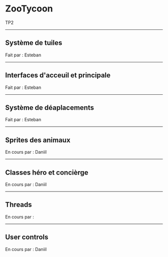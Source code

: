 # ZooTycoon
TP2


--------------------------
Système de tuiles
--------------------------
Fait par : Esteban



--------------------------
Interfaces d'acceuil et principale
--------------------------
Fait par : Esteban


--------------------------
Système de déaplacements
--------------------------
Fait par : Esteban



--------------------------
Sprites des animaux
--------------------------
En cours par : Daniil



--------------------------
Classes héro et concièrge
--------------------------
En cours par : Daniil



--------------------------
Threads
--------------------------
En cours par :



--------------------------
User controls
--------------------------
En cours par : Daniil 
